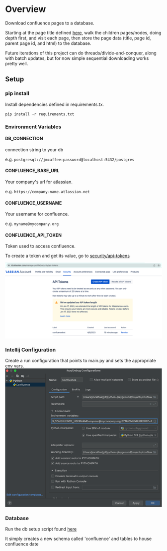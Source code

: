 # Overview
Download confluence pages to a database.

Starting at the page title defined [here](https://github.com/jasonmcaffee/python-playground/blob/main/projects/confluence/main.py#L7), 
walk the children pages/nodes, doing depth first, and visit each page, then store the page data (title, page id, parent page id, and html) to the database.

Future iterations of this project can do threads/divide-and-conquer, along with batch updates, but for now simple sequential downloading works pretty well.

## Setup

### pip install
Install dependencies defined in requirements.tx.
```shell
pip install -r requirements.txt
```

### Environment Variables
#### DB_CONNECTION
connection string to your db 

e.g. `postgresql://jmcaffee:password@localhost:5432/postgres`
#### CONFLUENCE_BASE_URL
Your company's url for atlassian.

e.g. `https://company-name.atlassian.net`
#### CONFLUENCE_USERNAME
Your username for confluence.

e.g. `myname@mycompany.org`

#### CONFLUENCE_API_TOKEN
Token used to access confluence.

To create a token and get its value, go to [security/api-tokens](https://id.atlassian.com/manage-profile/security/api-tokens)

![img.png](img.png)

### Intellij Configuration
Create a run configuration that points to main.py and sets the appropriate env vars.
![img_1.png](img_1.png)

### Database
Run the db setup script found [here](https://github.com/jasonmcaffee/python-playground/blob/main/projects/confluence/db/db_setup.sql)

It simply creates a new schema called 'confluence' and tables to house confluence date